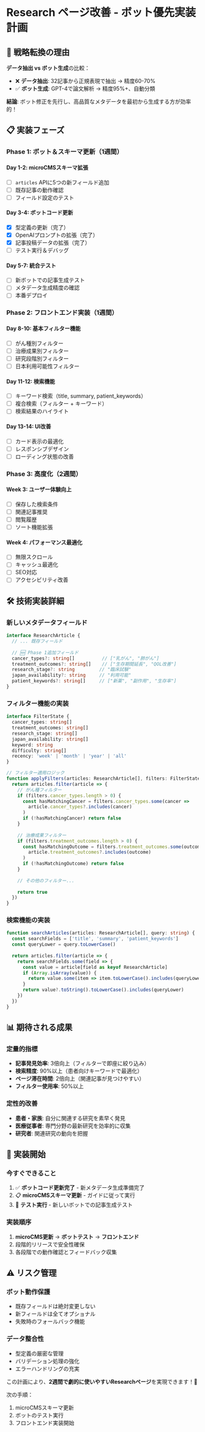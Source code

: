# Research ページ改善 - ボット優先実装計画

## 🎯 戦略転換の理由

**データ抽出 vs ボット生成**の比較：
- ❌ **データ抽出**: 32記事から正規表現で抽出 → 精度60-70%
- ✅ **ボット生成**: GPT-4で論文解析 → 精度95%+、自動分類

**結論**: ボット修正を先行し、高品質なメタデータを最初から生成する方が効率的！

## 📋 実装フェーズ

### **Phase 1: ボット＆スキーマ更新（1週間）**

#### **Day 1-2: microCMSスキーマ拡張**
- [ ] `articles` APIに5つの新フィールド追加
- [ ] 既存記事の動作確認
- [ ] フィールド設定のテスト

#### **Day 3-4: ボットコード更新**
- [x] 型定義の更新（完了）
- [x] OpenAIプロンプトの拡張（完了）
- [x] 記事投稿データの拡張（完了）
- [ ] テスト実行＆デバッグ

#### **Day 5-7: 統合テスト**
- [ ] 新ボットでの記事生成テスト
- [ ] メタデータ生成精度の確認
- [ ] 本番デプロイ

### **Phase 2: フロントエンド実装（1週間）**

#### **Day 8-10: 基本フィルター機能**
- [ ] がん種別フィルター
- [ ] 治療成果別フィルター
- [ ] 研究段階別フィルター
- [ ] 日本利用可能性フィルター

#### **Day 11-12: 検索機能**
- [ ] キーワード検索（title, summary, patient_keywords）
- [ ] 複合検索（フィルター + キーワード）
- [ ] 検索結果のハイライト

#### **Day 13-14: UI改善**
- [ ] カード表示の最適化
- [ ] レスポンシブデザイン
- [ ] ローディング状態の改善

### **Phase 3: 高度化（2週間）**

#### **Week 3: ユーザー体験向上**
- [ ] 保存した検索条件
- [ ] 関連記事推奨
- [ ] 閲覧履歴
- [ ] ソート機能拡張

#### **Week 4: パフォーマンス最適化**
- [ ] 無限スクロール
- [ ] キャッシュ最適化
- [ ] SEO対応
- [ ] アクセシビリティ改善

## 🛠️ 技術実装詳細

### **新しいメタデータフィールド**

```typescript
interface ResearchArticle {
  // ... 既存フィールド
  
  // 🆕 Phase 1追加フィールド
  cancer_types?: string[]          // ["乳がん", "肺がん"]
  treatment_outcomes?: string[]    // ["生存期間延長", "QOL改善"]
  research_stage?: string         // "臨床試験"
  japan_availability?: string     // "利用可能"
  patient_keywords?: string[]     // ["新薬", "副作用", "生存率"]
}
```

### **フィルター機能の実装**

```typescript
interface FilterState {
  cancer_types: string[]
  treatment_outcomes: string[]
  research_stage: string[]
  japan_availability: string[]
  keyword: string
  difficulty: string[]
  recency: 'week' | 'month' | 'year' | 'all'
}

// フィルター適用ロジック
function applyFilters(articles: ResearchArticle[], filters: FilterState) {
  return articles.filter(article => {
    // がん種フィルター
    if (filters.cancer_types.length > 0) {
      const hasMatchingCancer = filters.cancer_types.some(cancer => 
        article.cancer_types?.includes(cancer)
      )
      if (!hasMatchingCancer) return false
    }
    
    // 治療成果フィルター
    if (filters.treatment_outcomes.length > 0) {
      const hasMatchingOutcome = filters.treatment_outcomes.some(outcome => 
        article.treatment_outcomes?.includes(outcome)
      )
      if (!hasMatchingOutcome) return false
    }
    
    // その他のフィルター...
    
    return true
  })
}
```

### **検索機能の実装**

```typescript
function searchArticles(articles: ResearchArticle[], query: string) {
  const searchFields = ['title', 'summary', 'patient_keywords']
  const queryLower = query.toLowerCase()
  
  return articles.filter(article => {
    return searchFields.some(field => {
      const value = article[field as keyof ResearchArticle]
      if (Array.isArray(value)) {
        return value.some(item => item.toLowerCase().includes(queryLower))
      }
      return value?.toString().toLowerCase().includes(queryLower)
    })
  })
}
```

## 📊 期待される成果

### **定量的指標**
- **記事発見効率**: 3倍向上（フィルターで即座に絞り込み）
- **検索精度**: 90%以上（患者向けキーワードで最適化）
- **ページ滞在時間**: 2倍向上（関連記事が見つけやすい）
- **フィルター使用率**: 50%以上

### **定性的改善**
- **患者・家族**: 自分に関連する研究を素早く発見
- **医療従事者**: 専門分野の最新研究を効率的に収集
- **研究者**: 関連研究の動向を把握

## 🚀 実装開始

### **今すぐできること**
1. ✅ **ボットコード更新完了** - 新メタデータ生成準備完了
2. 📋 **microCMSスキーマ更新** - ガイドに従って実行
3. 🧪 **テスト実行** - 新しいボットでの記事生成テスト

### **実装順序**
1. **microCMS更新** → **ボットテスト** → **フロントエンド**
2. 段階的リリースで安全性確保
3. 各段階での動作確認とフィードバック収集

## ⚠️ リスク管理

### **ボット動作保護**
- 既存フィールドは絶対変更しない
- 新フィールドは全てオプショナル
- 失敗時のフォールバック機能

### **データ整合性**
- 型定義の厳密な管理
- バリデーション処理の強化
- エラーハンドリングの充実

この計画により、**2週間で劇的に使いやすいResearchページ**を実現できます！🎯

次の手順：
1. microCMSスキーマ更新
2. ボットのテスト実行
3. フロントエンド実装開始 